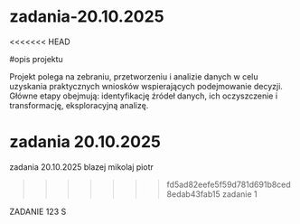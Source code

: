 # zadania-20.10.2025
<<<<<<< HEAD

#opis projektu

Projekt polega na zebraniu, przetworzeniu i analizie danych w celu uzyskania praktycznych
wniosków wspierających podejmowanie decyzji. Główne etapy obejmują: identyfikację źródeł
danych, ich oczyszczenie i transformację, eksploracyjną analizę.

zadania 20.10.2025
=======
zadania 20.10.2025
blazej
mikolaj
piotr
>>>>>>> fd5ad82eefe5f59d781d691b8ced8edab43fab15
zadanie 1

ZADANIE 123 S